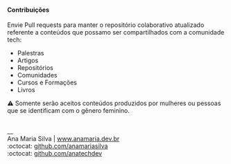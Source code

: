 #### Contribuições

Envie Pull requests para manter o repositório colaborativo atualizado referente a conteúdos que possamo ser compartilhados com a comunidade tech: <br>

- Palestras
- Artigos
- Repositórios
- Comunidades
- Cursos e Formações
- Livros

:warning: Somente serão aceitos conteúdos produzidos por mulheres ou pessoas que se identificam com o gênero feminino.

<br>
__<br>
Ana Maria Silva | <a href="https://www.anamaria.dev.br" target="_blank">www.anamaria.dev.br</a><br>
:octocat: <a href="https://github.com/anamariasilva" target="_blank">github.com/anamariasilva</a><br>
:octocat: <a href="https://github.com/anatechdev" target="_blank">github.com/anatechdev</a>

